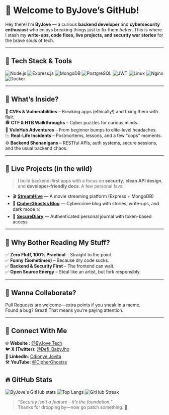 # 👋 Welcome to ByJove’s GitHub!

Hey there! I’m **ByJove** — a curious **backend developer** and **cybersecurity enthusiast** who enjoys breaking things just to fix them *better*. This is where I stash my **write-ups, code fixes, live projects, and security war stories** for the brave souls of tech.

---

## 🧰 Tech Stack & Tools

<!-- Tech Stack Badges -->
![Node.js](https://img.shields.io/badge/Node.js-339933?style=for-the-badge&logo=nodedotjs&logoColor=white)
![Express.js](https://img.shields.io/badge/Express.js-000000?style=for-the-badge&logo=express&logoColor=white)
![MongoDB](https://img.shields.io/badge/MongoDB-4EA94B?style=for-the-badge&logo=mongodb&logoColor=white)
![PostgreSQL](https://img.shields.io/badge/PostgreSQL-336791?style=for-the-badge&logo=postgresql&logoColor=white)
![JWT](https://img.shields.io/badge/JWT-000000?style=for-the-badge&logo=jsonwebtokens&logoColor=white)
![Linux](https://img.shields.io/badge/Linux-FCC624?style=for-the-badge&logo=linux&logoColor=black)
![Nginx](https://img.shields.io/badge/Nginx-009639?style=for-the-badge&logo=nginx&logoColor=white)
![Docker](https://img.shields.io/badge/Docker-2496ED?style=for-the-badge&logo=docker&logoColor=white)

---

## 🚀 What’s Inside?

🔐 **CVEs & Vulnerabilities** – Breaking apps (ethically!) and fixing them with flair.  
🕵️ **CTF & HTB Walkthroughs** – Cyber puzzles for curious minds.  
🧪 **VulnHub Adventures** – From beginner bumps to elite-level headaches.  
📉 **Real-Life Incidents** – Postmortems, lessons, and a few "oops" moments.  
⚙️ **Backend Shenanigans** – RESTful APIs, auth systems, secure sessions, and the usual backend chaos.

---

## 🧪 Live Projects (in the wild)
> I build backend-first apps with a focus on **security**, **clean API design**, and **developer-friendly docs**. A few personal favs:

- 🎬 **[StreamHive](https://github.com/byjove/streamhive)** — A movie streaming platform (Express + MongoDB)
- 📓 **[CipherGhostss Blog](https://cipherghostss.netlify.app/)** — Cybercrime blog with stories, write-ups, and dark mode ☠️
- 📁 **[SecureDiary](https://github.com/byjove/secure-diary)** — Authenticated personal journal with token-based access

---

## 🎯 Why Bother Reading My Stuff?

✅ **Zero Fluff, 100% Practical** – Straight to the point.  
✅ **Funny (Sometimes)** – Because dry code sucks.  
✅ **Backend & Security First** – The frontend can wait.  
✅ **Open Source Energy** – Steal like an artist, but fork responsibly.

---

## 🤝 Wanna Collaborate?

Pull Requests are welcome—extra points if you sneak in a meme.  
Found a bug? Great! That means you're paying attention.

---

## 🔗 Connect With Me

🌐 **Website** : [@ByJove Tech](https://byjovetech.netlify.app/)  
🐦 **X (Twitter)**: [@Defi_BabyJho](https://x.com/Defi_BabyJho)  
💼 **LinkedIn**: [Odionye Jovita](https://www.linkedin.com/in/odionye-jovita-042b73290/)  
🛠️ **YouTube**: [@CipherGhostss](https://www.youtube.com/@CipherGhostss)

## 🔥 GitHub Stats

![ByJove's GitHub stats](https://github-readme-stats.vercel.app/api?username=byjove&show_icons=true&theme=radical)
![Top Langs](https://github-readme-stats.vercel.app/api/top-langs/?username=byjove&layout=compact&theme=radical)
![GitHub Streak](https://github-readme-streak-stats.herokuapp.com/?user=byjove&theme=radical)


> _“Security isn’t a feature – it’s the foundation.”_  
Thanks for dropping by—now go patch something. 🚀

